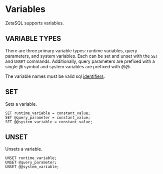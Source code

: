 

# Variables

ZetaSQL supports variables.

## VARIABLE TYPES

There are three primary variable types: runtime variables, query parameters, and
system variables. Each can be set and unset with the `SET` and `UNSET` commands.
Additionally, query parameters are prefixed with a single @ symbol and system
variables are prefixed with @@.

The variable names must be valid sql [identifiers][link-to-sql-identifiers].

## SET
Sets a variable.

```
SET runtime_variable = constant_value;
SET @query_parameter = constant_value;
SET @@system_variable = constant_value;
```

## UNSET
Unsets a variable.

```
UNSET runtime_variable;
UNSET @query_parameter;
UNSET @@system_variable;
```

<!-- mdlint off(WHITESPACE_LINE_LENGTH) -->

[link-to-sql-identifiers]: https://github.com/google/zetasql/blob/master/docs/lexical.md#identifiers

<!-- mdlint on -->

